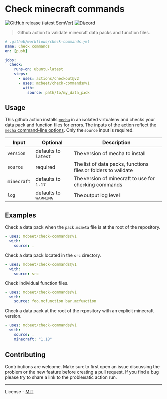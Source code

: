 # Check minecraft commands

![GitHub release (latest SemVer)](https://img.shields.io/github/v/release/mcbeet/check-commands)
[![Discord](https://img.shields.io/discord/900530660677156924?color=7289DA&label=discord&logo=discord&logoColor=fff)](https://discord.gg/98MdSGMm8j)

> Github action to validate minecraft data packs and function files.

```yml
# .github/workflows/check-commands.yml
name: Check commands
on: [push]

jobs:
  check:
    runs-on: ubuntu-latest
    steps:
      - uses: actions/checkout@v2
      - uses: mcbeet/check-commands@v1
        with:
          source: path/to/my_data_pack
```

## Usage

This github action installs [`mecha`](https://github.com/mcbeet/mecha) in an isolated virtualenv and checks your data pack and function files for errors. The inputs of the action reflect the [`mecha` command-line options](https://github.com/mcbeet/mecha#command-line-utility). Only the `source` input is required.

| Input       | Optional              | Description                                                    |
| ----------- | --------------------- | -------------------------------------------------------------- |
| `version`   | defaults to `latest`  | The version of mecha to install                                |
| `source`    | required              | The list of data packs, functions files or folders to validate |
| `minecraft` | defaults to `1.17`    | The version of minecraft to use for checking commands          |
| `log`       | defaults to `WARNING` | The output log level                                           |

## Examples

Check a data pack when the `pack.mcmeta` file is at the root of the repository.

```yml
- uses: mcbeet/check-commands@v1
  with:
    source: .
```

Check a data pack located in the `src` directory.

```yml
- uses: mcbeet/check-commands@v1
  with:
    source: src
```

Check individual function files.

```yml
- uses: mcbeet/check-commands@v1
  with:
    source: foo.mcfunction bar.mcfunction
```

Check a data pack at the root of the repository with an explicit minecraft version.

```yml
- uses: mcbeet/check-commands@v1
  with:
    source: .
    minecraft: "1.18"
```

## Contributing

Contributions are welcome. Make sure to first open an issue discussing the problem or the new feature before creating a pull request. If you find a bug please try to share a link to the problematic action run.

---

License - [MIT](https://github.com/mcbeet/check-commands/blob/main/LICENSE)
